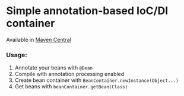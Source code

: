 # Simple annotation-based IoC/DI container

Available in [Maven Central](https://mvnrepository.com/artifact/com.github.isaichkindanila/ioc)

### Usage:
1. Annotate your beans with `@Bean`
0. Compile with annotation processing enabled
0. Create bean container with `BeanContainer.newInstance(Object...)`
0. Get beans with `beanContainer.getBean(Class)`
